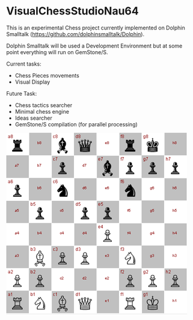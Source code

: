 # VisualChessStudioNau64

This is an experimental Chess project currently implemented on Dolphin Smalltalk (https://github.com/dolphinsmalltalk/Dolphin). 

Dolphin Smalltalk will be used a Development Environment but at some point everything will run on GemStone/S.

Current tasks:
* Chess Pieces movements
* Visual Display

Future Task:
* Chess tactics searcher
* Minimal chess engine
* Ideas searcher
* GemStone/S compilation (for parallel processing)

![Current Chessboard rendered with UTF characters ](https://raw.githubusercontent.com/brunobuzzi/VisualChessStudioNau64/main/wikiImages/readChessboard.png)

